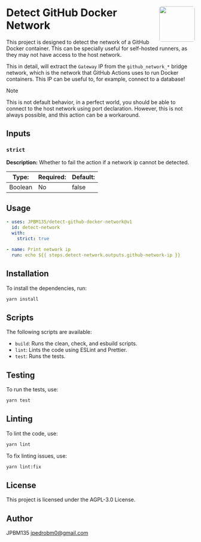 <span>
  <img style="border-radius: 6px" align="right" width="95" src="https://i.imgur.com/1tUj131.jpg"></img>
  <h1 align="left">Detect GitHub Docker Network</h1>
</span>

This project is designed to detect the network of a GitHub Docker container. This can be specially useful for self-hosted runners, as they may not have access to the host network.

This in detail, will extract the `Gateway` IP from the `github_network_*` bridge network, which is the network that GitHub Actions uses to run Docker containers. This IP can be useful to, for example, connect to a database!

> [!NOTE]
> This is not default behavior, in a perfect world, you should be able to connect to the host network using port declaration. However, this is not always possible, and this action can be a workaround.

## Inputs

### `strict`

**Description:** Whether to fail the action if a network ip cannot be detected.

| **Type:** | **Required:** | **Default:** |
| --------- | ------------- | ------------ |
| Boolean   | No            | false        |

## Usage

```yaml
- uses: JPBM135/detect-github-docker-network@v1
  id: detect-network
  with:
    strict: true

- name: Print network ip
  run: echo ${{ steps.detect-network.outputs.github-network-ip }}
```

## Installation

To install the dependencies, run:

```bash
yarn install
```

## Scripts

The following scripts are available:

- `build`: Runs the clean, check, and esbuild scripts.
- `lint`: Lints the code using ESLint and Prettier.
- `test`: Runs the tests.

## Testing

To run the tests, use:

```bash
yarn test
```

## Linting

To lint the code, use:

```bash
yarn lint
```

To fix linting issues, use:

```bash
yarn lint:fix
```

## License

This project is licensed under the AGPL-3.0 License.

## Author

JPBM135 <jpedrobm0@gmail.com>
